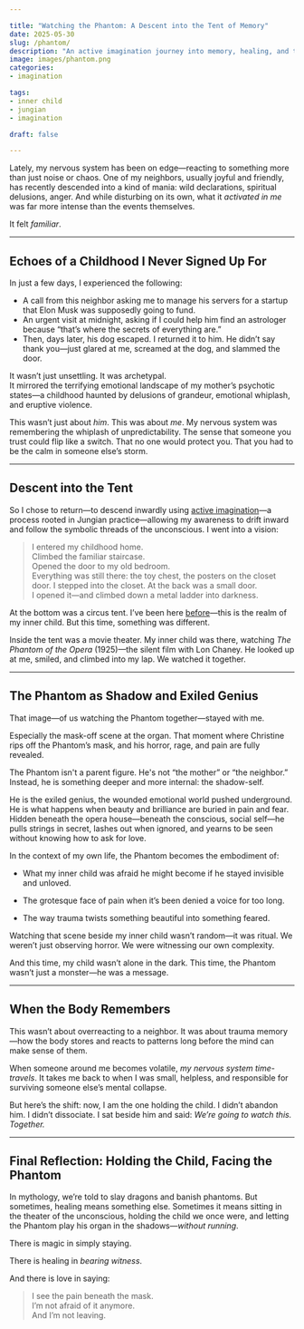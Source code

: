 ```yaml
---

title: "Watching the Phantom: A Descent into the Tent of Memory"
date: 2025-05-30
slug: /phantom/
description: "An active imagination journey into memory, healing, and the inner child."
image: images/phantom.png
categories:
- imagination

tags:
- inner child
- jungian
- imagination

draft: false

---
```



Lately, my nervous system has been on edge—reacting to something more than just noise or chaos. One of my neighbors, usually joyful and friendly, has recently descended into a kind of mania: wild declarations, spiritual delusions, anger. And while disturbing on its own, what it *activated in me* was far more intense than the events themselves.

It felt *familiar*.

---

## Echoes of a Childhood I Never Signed Up For

In just a few days, I experienced the following:

- A call from this neighbor asking me to manage his servers for a startup that Elon Musk was supposedly going to fund.  
- An urgent visit at midnight, asking if I could help him find an astrologer because “that’s where the secrets of everything are.”  
- Then, days later, his dog escaped. I returned it to him. He didn’t say thank you—just glared at me, screamed at the dog, and slammed the door.

It wasn’t just unsettling. It was archetypal.  
It mirrored the terrifying emotional landscape of my mother’s psychotic states—a childhood haunted by delusions of grandeur, emotional whiplash, and eruptive violence.

This wasn’t just about *him*. This was about *me*. My nervous system was remembering the whiplash of unpredictability. The sense that someone you trust could flip like a switch. That no one would protect you. That you had to be the calm in someone else’s storm.

---

## Descent into the Tent

So I chose to return—to descend inwardly using [active imagination](https://en.wikipedia.org/wiki/Active_imagination)—a process rooted in Jungian practice—allowing my awareness to drift inward and follow the symbolic threads of the unconscious. I went into a vision:

> I entered my childhood home.  
> Climbed the familiar staircase.  
> Opened the door to my old bedroom.  
> Everything was still there: the toy chest, the posters on the closet door.
> I stepped into the closet. At the back was a small door.  
> I opened it—and climbed down a metal ladder into darkness.

At the bottom was a circus tent. I’ve been here [before](/posts/imagination/return-to-the-inner-circus/)—this is the realm of my inner child. But this time, something was different.

Inside the tent was a movie theater. My inner child was there, watching *The Phantom of the Opera* (1925)—the silent film with Lon Chaney. He looked up at me, smiled, and climbed into my lap. We watched it together.

---

## The Phantom as Shadow and Exiled Genius

That image—of us watching the Phantom together—stayed with me.

Especially the mask-off scene at the organ. That moment where Christine rips off the Phantom’s mask, and his horror, rage, and pain are fully revealed.

The Phantom isn't a parent figure. He's not “the mother” or “the neighbor.”
Instead, he is something deeper and more internal: the shadow-self.

He is the exiled genius, the wounded emotional world pushed underground. He is what happens when beauty and brilliance are buried in pain and fear. Hidden beneath the opera house—beneath the conscious, social self—he pulls strings in secret, lashes out when ignored, and yearns to be seen without knowing how to ask for love.

In the context of my own life, the Phantom becomes the embodiment of:

  - What my inner child was afraid he might become if he stayed invisible and unloved.

  - The grotesque face of pain when it’s been denied a voice for too long.

  - The way trauma twists something beautiful into something feared.

Watching that scene beside my inner child wasn’t random—it was ritual. We weren’t just observing horror. We were witnessing our own complexity.

And this time, my child wasn’t alone in the dark. This time, the Phantom wasn’t just a monster—he was a message.

---

## When the Body Remembers

This wasn’t about overreacting to a neighbor. It was about trauma memory—how the body stores and reacts to patterns long before the mind can make sense of them.

When someone around me becomes volatile, *my nervous system time-travels*. It takes me back to when I was small, helpless, and responsible for surviving someone else’s mental collapse.

But here’s the shift: now, I am the one holding the child. I didn’t abandon him. I didn’t dissociate. I sat beside him and said: *We’re going to watch this. Together.*

---

## Final Reflection: Holding the Child, Facing the Phantom

In mythology, we’re told to slay dragons and banish phantoms. But sometimes, healing means something else. Sometimes it means sitting in the theater of the unconscious, holding the child we once were, and letting the Phantom play his organ in the shadows—*without running*.

There is magic in simply staying.

There is healing in *bearing witness*.

And there is love in saying:  
> I see the pain beneath the mask.  
> I’m not afraid of it anymore.  
> And I’m not leaving.

